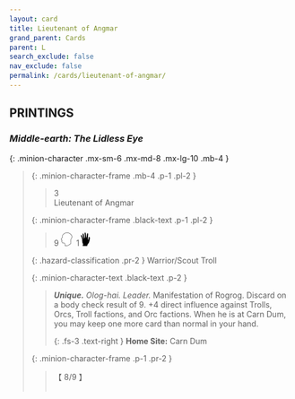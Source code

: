 ```yaml
---
layout: card
title: Lieutenant of Angmar
grand_parent: Cards
parent: L
search_exclude: false
nav_exclude: false
permalink: /cards/lieutenant-of-angmar/
---
```


## PRINTINGS


### _Middle-earth: The Lidless Eye_

{: .minion-character .mx-sm-6 .mx-md-8 .mx-lg-10 .mb-4 }
> {: .minion-character-frame .mb-4 .p-1 .pl-2 }
> > <div class="hazard-mp">3</div>
> > <div class="card-name">Lieutenant of Angmar</div>
>
> {: .minion-character-frame .black-text .p-1 .pl-2 }
> > 9 ![](/assets/images/mind.svg)&ensp;1![](/assets/images/di.svg)
>
> {: .hazard-classification .pr-2 }
> Warrior/Scout Troll
>
> {: .minion-character-text .black-text .p-2 }
> > _**Unique.**_ _Olog-hai._ _Leader._ Manifestation of Rogrog. Discard on a body check result of 9. +4 direct influence against Trolls, Orcs, Troll factions, and Orc factions. When he is at Carn Dum, you may keep one more card than normal in your hand.   
> > 
> > {: .fs-3 .text-right } 
> > **Home Site:** Carn Dum 
>
> {: .minion-character-frame .p-1 .pr-2 }
> > <div class="card-shield">【 8/9 】</div>
> > <div class="card-corruption-white">&nbsp;</div>

